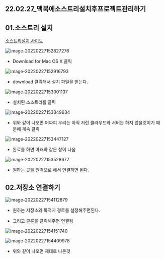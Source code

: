 ## 22.02.27_맥북에소스트리설치후프로젝트관리하기

## 01.소스트리 설치

[소스트리설치 사이트](https://www.sourcetreeapp.com/)

![image-20220227152827276](22.02.07_맥북에소스트리설치후프로젝트관리.assets/image-20220227152827276.png)

- Download for Mac OS X 클릭

![image-20220227152916793](22.02.07_맥북에소스트리설치후프로젝트관리.assets/image-20220227152916793.png)

- download 클릭해서 설치 파일을 받는다.

![image-20220227153001137](22.02.07_맥북에소스트리설치후프로젝트관리.assets/image-20220227153001137.png)

- 설치된 소스트리를 클릭

![image-20220227153349634](22.02.07_맥북에소스트리설치후프로젝트관리.assets/image-20220227153349634.png)

- 위와 같이 나오면 어짜피 우리는 아직 저런 클라우드와 서버는 하지 않을것이기 때문에 계속 클릭

![image-20220227153447127](22.02.07_맥북에소스트리설치후프로젝트관리.assets/image-20220227153447127.png)

- 완료를 하면 아래와 같은 창이 나옴

![image-20220227153528677](22.02.07_맥북에소스트리설치후프로젝트관리.assets/image-20220227153528677.png)

- 원하는 곳을 원격으로 해서 연결하면 된다.

## 02.저장소 연결하기

![image-20220227154112879](22.02.07_맥북에소스트리설치후프로젝트관리.assets/image-20220227154112879.png)

- 원하는 저장소와 목적지 경로를 설정해주면된다.

- 그리고 클론을 클릭해주면 연결됨

![image-20220227154151740](22.02.07_맥북에소스트리설치후프로젝트관리.assets/image-20220227154151740.png)

![image-20220227154409978](22.02.07_맥북에소스트리설치후프로젝트관리.assets/image-20220227154409978.png)

- 위와 같이 나오면 제대로 나온것

